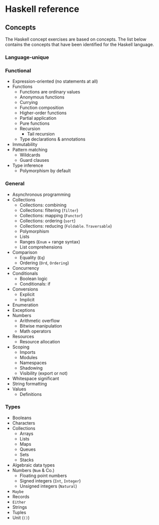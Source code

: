 # Haskell reference

## Concepts

The Haskell concept exercises are based on concepts. The list below contains the concepts that have been identified for the Haskell language.

### Language-unique


### Functional

- Expression-oriented (no statements at all)
- Functions
  - Functions are ordinary values
  - Anonymous functions
  - Currying
  - Function composition
  - Higher-order functions
  - Partial application
  - Pure functions
  - Recursion
    - Tail recursion
  - Type declarations & annotations
- Immutability
- Pattern matching
  - Wildcards
  - Guard clauses
- Type inference
  - Polymorphism by default

### General

- Asynchronous programming
- Collections
  - Collections: combining
  - Collections: filtering (`filter`)
  - Collections: mapping (`Functor`)
  - Collections: ordering (`sort`)
  - Collections: reducing (`Foldable`. `Traversable`)
  - Polymorphism
  - Lists
  - Ranges (`Enum` + range syntax)
  - List comprehensions
- Comparison
  - Equality (`Eq`)
  - Ordering  (`Ord`, `Ordering`)
- Concurrency
- Conditionals
  - Boolean logic
  - Conditionals: if
- Conversions
  - Explicit
  - Implicit
- Enumeration
- Exceptions
- Numbers
  - Arithmetic overflow
  - Bitwise manipulation
  - Math operators
- Resources
  - Resource allocation
- Scoping
  - Imports
  - Modules
  - Namespaces
  - Shadowing
  - Visibility (export or not)
- Whitespace significant
- String formatting
- Values
  - Definitions

### Types

- Booleans
- Characters
- Collections
  - Arrays
  - Lists
  - Maps
  - Queues
  - Sets
  - Stacks
- Algebraic data types
- Numbers (`Num` & Co.)
  - Floating point numbers
  - Signed integers (`Int`, `Integer`)
  - Unsigned integers (`Natural`)
- `Maybe`
- Records
- `Either`
- Strings
- Tuples
- Unit (`()`)
